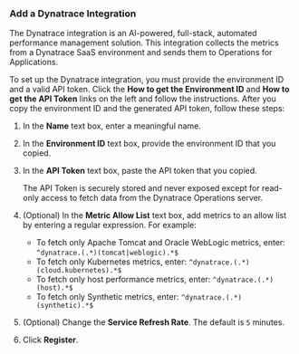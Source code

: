### Add a Dynatrace Integration

The Dynatrace integration is an AI-powered, full-stack, automated performance management solution. This integration collects the metrics from a Dynatrace SaaS environment and sends them to Operations for Applications.

To set up the Dynatrace integration, you must provide the environment ID and a valid API token. Click the **How to get the Environment ID** and **How to get the API Token** links on the left and follow the instructions. After you copy the environment ID and the generated API token, follow these steps:

1. In the **Name** text box, enter a meaningful name.
2. In the **Environment ID** text box, provide the environment ID that you copied.
3. In the **API Token** text box, paste the API token that you copied.
  
   The API Token is securely stored and never exposed except for read-only access to fetch data from the Dynatrace Operations server.

4. (Optional) In the **Metric Allow List** text box, add metrics to an allow list by entering a regular expression. For example:
   
   * To fetch only Apache Tomcat and Oracle WebLogic metrics, enter: `^dynatrace.(.*)(tomcat|weblogic).*$`
   * To fetch only Kubernetes metrics, enter: `^dynatrace.(.*)(cloud.kubernetes).*$`
   * To fetch only host performance metrics, enter: `^dynatrace.(.*)(host).*$`
   * To fetch only Synthetic metrics, enter: `^dynatrace.(.*)(synthetic).*$`
5. (Optional) Change the **Service Refresh Rate**. The default is `5` minutes.
6. Click **Register**.
